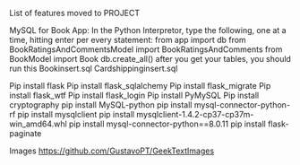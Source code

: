 List of features moved to PROJECT

MySQL for Book App:
In the Python Interpretor, type the following, one at a time, hitting enter per every statement:
from app import db
from BookRatingsAndCommentsModel import BookRatingsAndComments
from BookModel import Book
db.create_all()
after you get your tables, you should run this
Bookinsert.sql
Cardshippinginsert.sql

Pip install flask
	Pip install flask_sqlalchemy
	Pip install flask_migrate
	Pip install flask_wtf
	Pip install flask_login
	Pip install PyMySQL
	Pip install cryptography
	pip install MySQL-python
	pip install mysql-connector-python-rf
	pip install mysqlclient
	pip install mysqlclient-1.4.2-cp37-cp37m-win_amd64.whl
	pip install mysql-connector-python==8.0.11
	pip install flask-paginate




Images 
https://github.com/GustavoPT/GeekTextImages
